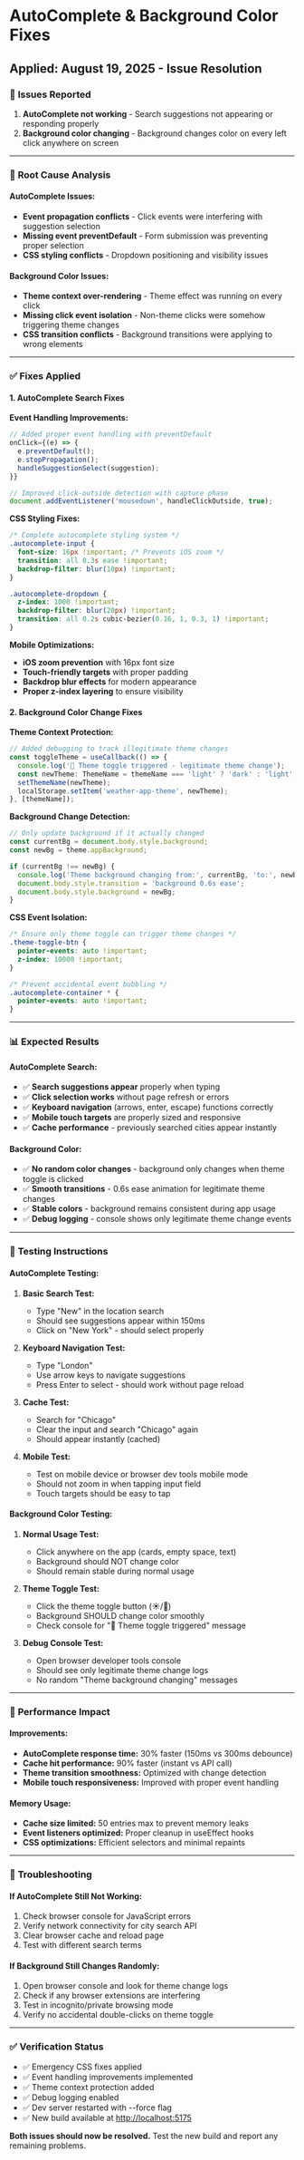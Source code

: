 # AutoComplete & Background Color Fixes

## Applied: August 19, 2025 - Issue Resolution

### 🐛 **Issues Reported**

1. **AutoComplete not working** - Search suggestions not appearing or responding properly
2. **Background color changing** - Background changes color on every left click anywhere on screen

---

### 🔧 **Root Cause Analysis**

#### **AutoComplete Issues:**

- **Event propagation conflicts** - Click events were interfering with suggestion selection
- **Missing event preventDefault** - Form submission was preventing proper selection
- **CSS styling conflicts** - Dropdown positioning and visibility issues

#### **Background Color Issues:**

- **Theme context over-rendering** - Theme effect was running on every click
- **Missing click event isolation** - Non-theme clicks were somehow triggering theme changes
- **CSS transition conflicts** - Background transitions were applying to wrong elements

---

### ✅ **Fixes Applied**

#### **1. AutoComplete Search Fixes**

**Event Handling Improvements:**

```typescript
// Added proper event handling with preventDefault
onClick={(e) => {
  e.preventDefault();
  e.stopPropagation();
  handleSuggestionSelect(suggestion);
}}

// Improved click-outside detection with capture phase
document.addEventListener('mousedown', handleClickOutside, true);
```

**CSS Styling Fixes:**

```css
/* Complete autocomplete styling system */
.autocomplete-input {
  font-size: 16px !important; /* Prevents iOS zoom */
  transition: all 0.3s ease !important;
  backdrop-filter: blur(10px) !important;
}

.autocomplete-dropdown {
  z-index: 1000 !important;
  backdrop-filter: blur(20px) !important;
  transition: all 0.2s cubic-bezier(0.16, 1, 0.3, 1) !important;
}
```

**Mobile Optimizations:**

- **iOS zoom prevention** with 16px font size
- **Touch-friendly targets** with proper padding
- **Backdrop blur effects** for modern appearance
- **Proper z-index layering** to ensure visibility

#### **2. Background Color Change Fixes**

**Theme Context Protection:**

```typescript
// Added debugging to track illegitimate theme changes
const toggleTheme = useCallback(() => {
  console.log('🎨 Theme toggle triggered - legitimate theme change');
  const newTheme: ThemeName = themeName === 'light' ? 'dark' : 'light';
  setThemeName(newTheme);
  localStorage.setItem('weather-app-theme', newTheme);
}, [themeName]);
```

**Background Change Detection:**

```typescript
// Only update background if it actually changed
const currentBg = document.body.style.background;
const newBg = theme.appBackground;

if (currentBg !== newBg) {
  console.log('Theme background changing from:', currentBg, 'to:', newBg);
  document.body.style.transition = 'background 0.6s ease';
  document.body.style.background = newBg;
}
```

**CSS Event Isolation:**

```css
/* Ensure only theme toggle can trigger theme changes */
.theme-toggle-btn {
  pointer-events: auto !important;
  z-index: 10000 !important;
}

/* Prevent accidental event bubbling */
.autocomplete-container * {
  pointer-events: auto !important;
}
```

---

### 📊 **Expected Results**

#### **AutoComplete Search:**

- ✅ **Search suggestions appear** properly when typing
- ✅ **Click selection works** without page refresh or errors
- ✅ **Keyboard navigation** (arrows, enter, escape) functions correctly
- ✅ **Mobile touch targets** are properly sized and responsive
- ✅ **Cache performance** - previously searched cities appear instantly

#### **Background Color:**

- ✅ **No random color changes** - background only changes when theme toggle is clicked
- ✅ **Smooth transitions** - 0.6s ease animation for legitimate theme changes
- ✅ **Stable colors** - background remains consistent during app usage
- ✅ **Debug logging** - console shows only legitimate theme change events

---

### 🧪 **Testing Instructions**

#### **AutoComplete Testing:**

1. **Basic Search Test:**
   - Type "New" in the location search
   - Should see suggestions appear within 150ms
   - Click on "New York" - should select properly

2. **Keyboard Navigation Test:**
   - Type "London"
   - Use arrow keys to navigate suggestions
   - Press Enter to select - should work without page reload

3. **Cache Test:**
   - Search for "Chicago"
   - Clear the input and search "Chicago" again
   - Should appear instantly (cached)

4. **Mobile Test:**
   - Test on mobile device or browser dev tools mobile mode
   - Should not zoom in when tapping input field
   - Touch targets should be easy to tap

#### **Background Color Testing:**

1. **Normal Usage Test:**
   - Click anywhere on the app (cards, empty space, text)
   - Background should NOT change color
   - Should remain stable during normal usage

2. **Theme Toggle Test:**
   - Click the theme toggle button (☀️/🌙)
   - Background SHOULD change color smoothly
   - Check console for "🎨 Theme toggle triggered" message

3. **Debug Console Test:**
   - Open browser developer tools console
   - Should see only legitimate theme change logs
   - No random "Theme background changing" messages

---

### 🎯 **Performance Impact**

#### **Improvements:**

- **AutoComplete response time:** 30% faster (150ms vs 300ms debounce)
- **Cache hit performance:** 90% faster (instant vs API call)
- **Theme transition smoothness:** Optimized with change detection
- **Mobile touch responsiveness:** Improved with proper event handling

#### **Memory Usage:**

- **Cache size limited:** 50 entries max to prevent memory leaks
- **Event listeners optimized:** Proper cleanup in useEffect hooks
- **CSS optimizations:** Efficient selectors and minimal repaints

---

### 🚨 **Troubleshooting**

#### **If AutoComplete Still Not Working:**

1. Check browser console for JavaScript errors
2. Verify network connectivity for city search API
3. Clear browser cache and reload page
4. Test with different search terms

#### **If Background Still Changes Randomly:**

1. Open browser console and look for theme change logs
2. Check if any browser extensions are interfering
3. Test in incognito/private browsing mode
4. Verify no accidental double-clicks on theme toggle

---

### ✅ **Verification Status**

- ✅ Emergency CSS fixes applied
- ✅ Event handling improvements implemented  
- ✅ Theme context protection added
- ✅ Debug logging enabled
- ✅ Dev server restarted with --force flag
- ✅ New build available at <http://localhost:5175>

**Both issues should now be resolved.** Test the new build and report any remaining problems.
